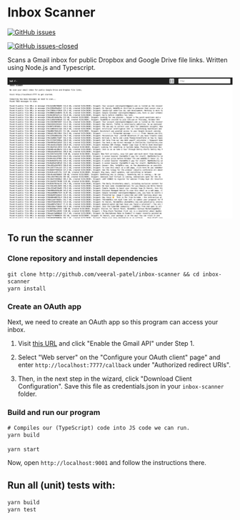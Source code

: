 # Inbox Scanner

[![GitHub issues](https://img.shields.io/github/issues/Naereen/StrapDown.js.svg)](https://gitHub.com/veeral-patel/inbox-scanner/issues/)

[![GitHub issues-closed](https://img.shields.io/github/issues-closed/Naereen/StrapDown.js.svg)](https://gitHub.com/veeral-patel/inbox-scanner/issues?q=is%3Aissue+is%3Aclosed)

Scans a Gmail inbox for public Dropbox and Google Drive file links. Written using Node.js and Typescript.

![](screenshot.png)

## To run the scanner

### Clone repository and install dependencies

```
git clone http://github.com/veeral-patel/inbox-scanner && cd inbox-scanner
yarn install
```

### Create an OAuth app

Next, we need to create an OAuth app so this program can access your inbox.

1. Visit [this URL](https://developers.google.com/gmail/api/quickstart/nodejs) and click "Enable the Gmail API" under Step 1.

2. Select "Web server" on the "Configure your OAuth client" page" and enter
   `http://localhost:7777/callback` under "Authorized redirect URIs".

3. Then, in the next step in the wizard, click "Download Client Configuration". Save this file as credentials.json in
   your `inbox-scanner` folder.

### Build and run our program

```
# Compiles our (TypeScript) code into JS code we can run.
yarn build

yarn start
```

Now, open `http://localhost:9001` and follow the instructions there.

## Run all (unit) tests with:

```
yarn build
yarn test
```
